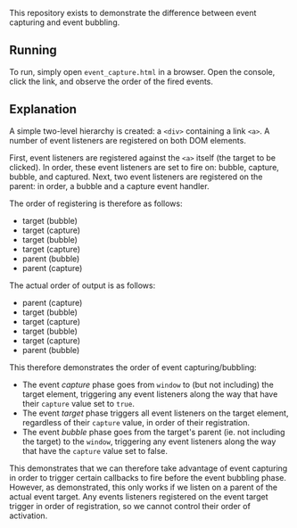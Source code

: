 This repository exists to demonstrate the difference between event capturing and event bubbling.

## Running

To run, simply open `event_capture.html` in a browser. Open the console, click the link, and observe the order of the fired events.

## Explanation

A simple two-level hierarchy is created: a `<div>` containing a link `<a>`. A number of event listeners are registered on both DOM elements.

First, event listeners are registered against the `<a>` itself (the target to be clicked). In order, these event listeners are set to fire on: bubble, capture, bubble, and captured. Next, two event listeners are registered on the parent: in order, a bubble and a capture event handler.

The order of registering is therefore as follows:
* target (bubble)
* target (capture)
* target (bubble)
* target (capture)
* parent (bubble)
* parent (capture)

The actual order of output is as follows:
* parent (capture)
* target (bubble)
* target (capture)
* target (bubble)
* target (capture)
* parent (bubble)

This therefore demonstrates the order of event capturing/bubbling:
* The event _capture_ phase goes from `window` to (but not including) the target element, triggering any event listeners along the way that have their `capture` value set to `true`.
* The event _target_ phase triggers all event listeners on the target element, regardless of their `capture` value, in order of their registration.
* The event _bubble_ phase goes from the target's parent (ie. not including the target) to the `window`, triggering any event listeners along the way that have the `capture` value set to false.

This demonstrates that we can therefore take advantage of event capturing in order to trigger certain callbacks to fire before the event bubbling phase. However, as demonstrated, this only works if we listen on a parent of the actual event target. Any events listeners registered on the event target trigger in order of registration, so we cannot control their order of activation.
